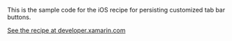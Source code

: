 This is the sample code for the iOS recipe for persisting customized tab bar buttons.

[See the recipe at developer.xamarin.com](http://developer.xamarin.com/recipes/ios/content_controls/tab_bar/persist_customized_tab_bar_buttons/)
